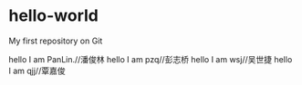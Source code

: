 # hello-world
My first repository on Git

hello I am PanLin.//潘俊林
hello I am pzq//彭志桥
hello I am wsj//吴世捷
hello I am qjj//覃嘉俊
